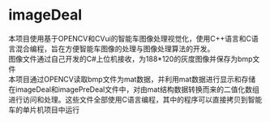 # imageDeal
本项目使用基于OPENCV和CVui的智能车图像处理视觉化，使用C++语言和C语言混合编程，旨在方便智能车图像的处理与图像处理算法的开发。  
图像文件通过自己开发的C#上位机接收，为188*120的灰度图像并保存为bmp文件  
本项目通过OPENCV读取bmp文件为mat数据，并利用mat数据进行显示和存储  
在imageDeal和imagePreDeal文件中，对由mat结构数据转换而来的二值化数组进行访问和处理。这些文件全部使用C语言编程，其中的程序可以直接拷贝到智能车的单片机项目中运行  
